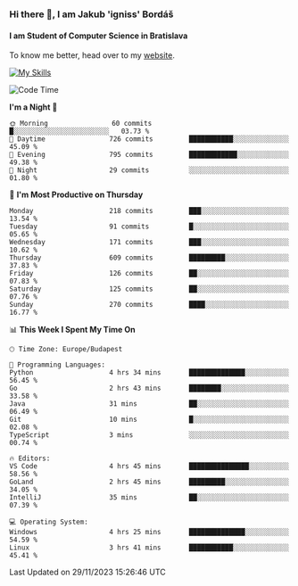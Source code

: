 ### Hi there 👋, I am Jakub 'igniss' Bordáš

#### I am Student of Computer Science in Bratislava
To know me better, head over to my [website](https://bordas.sk).

[![My Skills](https://skillicons.dev/icons?i=js,html,css,figma,svelte,java,kotlin,python,postgresql,typescript,nest,nodejs)](https://bordas.sk)


<!--START_SECTION:waka-->
![Code Time](http://img.shields.io/badge/Code%20Time-1%2C289%20hrs%2027%20mins-blue)

**I'm a Night 🦉** 

```text
🌞 Morning                60 commits          █░░░░░░░░░░░░░░░░░░░░░░░░   03.73 % 
🌆 Daytime                726 commits         ███████████░░░░░░░░░░░░░░   45.09 % 
🌃 Evening                795 commits         ████████████░░░░░░░░░░░░░   49.38 % 
🌙 Night                  29 commits          ░░░░░░░░░░░░░░░░░░░░░░░░░   01.80 % 
```
📅 **I'm Most Productive on Thursday** 

```text
Monday                   218 commits         ███░░░░░░░░░░░░░░░░░░░░░░   13.54 % 
Tuesday                  91 commits          █░░░░░░░░░░░░░░░░░░░░░░░░   05.65 % 
Wednesday                171 commits         ███░░░░░░░░░░░░░░░░░░░░░░   10.62 % 
Thursday                 609 commits         █████████░░░░░░░░░░░░░░░░   37.83 % 
Friday                   126 commits         ██░░░░░░░░░░░░░░░░░░░░░░░   07.83 % 
Saturday                 125 commits         ██░░░░░░░░░░░░░░░░░░░░░░░   07.76 % 
Sunday                   270 commits         ████░░░░░░░░░░░░░░░░░░░░░   16.77 % 
```


📊 **This Week I Spent My Time On** 

```text
🕑︎ Time Zone: Europe/Budapest

💬 Programming Languages: 
Python                   4 hrs 34 mins       ██████████████░░░░░░░░░░░   56.45 % 
Go                       2 hrs 43 mins       ████████░░░░░░░░░░░░░░░░░   33.58 % 
Java                     31 mins             ██░░░░░░░░░░░░░░░░░░░░░░░   06.49 % 
Git                      10 mins             █░░░░░░░░░░░░░░░░░░░░░░░░   02.08 % 
TypeScript               3 mins              ░░░░░░░░░░░░░░░░░░░░░░░░░   00.74 % 

🔥 Editors: 
VS Code                  4 hrs 45 mins       ███████████████░░░░░░░░░░   58.56 % 
GoLand                   2 hrs 45 mins       █████████░░░░░░░░░░░░░░░░   34.05 % 
IntelliJ                 35 mins             ██░░░░░░░░░░░░░░░░░░░░░░░   07.39 % 

💻 Operating System: 
Windows                  4 hrs 25 mins       ██████████████░░░░░░░░░░░   54.59 % 
Linux                    3 hrs 41 mins       ███████████░░░░░░░░░░░░░░   45.41 % 
```


 Last Updated on 29/11/2023 15:26:46 UTC
<!--END_SECTION:waka-->
